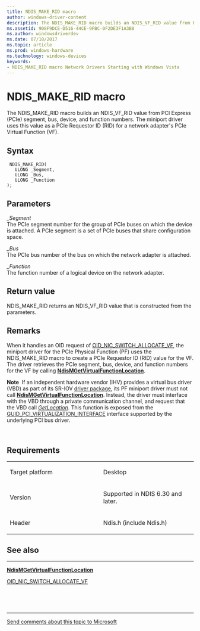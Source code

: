 ```yaml
---
title: NDIS_MAKE_RID macro
author: windows-driver-content
description: The NDIS_MAKE_RID macro builds an NDIS_VF_RID value from PCI Express (PCIe) segment, bus, device, and function numbers. The miniport driver uses this value as a PCIe Requestor ID (RID) for a network adapter's PCIe Virtual Function (VF).
ms.assetid: 908F9DCE-D516-44CE-9FBC-0F2DE3F1A3B8
ms.author: windowsdriverdev 
ms.date: 07/18/2017 
ms.topic: article 
ms.prod: windows-hardware 
ms.technology: windows-devices 
keywords:
- NDIS_MAKE_RID macro Network Drivers Starting with Windows Vista
---
```


# NDIS\_MAKE\_RID macro


The NDIS\_MAKE\_RID macro builds an NDIS\_VF\_RID value from PCI Express (PCIe) segment, bus, device, and function numbers. The miniport driver uses this value as a PCIe Requestor ID (RID) for a network adapter's PCIe Virtual Function (VF).

Syntax
------

```ManagedCPlusPlus
 NDIS_MAKE_RID(
   ULONG _Segment,
   ULONG _Bus,
   ULONG _Function
);
```

Parameters
----------

*\_Segment*   
The PCIe segment number for the group of PCIe buses on which the device is attached. A PCIe segment is a set of PCIe buses that share configuration space.

*\_Bus*   
The PCIe bus number of the bus on which the network adapter is attached.

*\_Function*   
The function number of a logical device on the network adapter.

Return value
------------

NDIS\_MAKE\_RID returns an NDIS\_VF\_RID value that is constructed from the parameters.

Remarks
-------

When it handles an OID request of [OID\_NIC\_SWITCH\_ALLOCATE\_VF](https://msdn.microsoft.com/library/windows/hardware/hh451814), the miniport driver for the PCIe Physical Function (PF) uses the NDIS\_MAKE\_RID macro to create a PCIe Requestor ID (RID) value for the VF. The driver retrieves the PCIe segment, bus, device, and function numbers for the VF by calling [**NdisMGetVirtualFunctionLocation**](https://msdn.microsoft.com/library/windows/hardware/hh451487).

**Note**  If an independent hardware vendor (IHV) provides a virtual bus driver (VBD) as part of its SR-IOV [driver package](https://msdn.microsoft.com/library/windows/hardware/ff544840), its PF miniport driver must not call [**NdisMGetVirtualFunctionLocation**](https://msdn.microsoft.com/library/windows/hardware/hh451487). Instead, the driver must interface with the VBD through a private communication channel, and request that the VBD call [*GetLocation*](https://msdn.microsoft.com/library/windows/hardware/hh451128). This function is exposed from the [GUID\_PCI\_VIRTUALIZATION\_INTERFACE](https://msdn.microsoft.com/library/windows/hardware/hh451143) interface supported by the underlying PCI bus driver.

 

Requirements
------------

<table>
<colgroup>
<col width="50%" />
<col width="50%" />
</colgroup>
<tbody>
<tr class="odd">
<td><p>Target platform</p></td>
<td>Desktop</td>
</tr>
<tr class="even">
<td><p>Version</p></td>
<td><p>Supported in NDIS 6.30 and later.</p></td>
</tr>
<tr class="odd">
<td><p>Header</p></td>
<td>Ndis.h (include Ndis.h)</td>
</tr>
</tbody>
</table>

## See also


****
[**NdisMGetVirtualFunctionLocation**](https://msdn.microsoft.com/library/windows/hardware/hh451487)

[OID\_NIC\_SWITCH\_ALLOCATE\_VF](https://msdn.microsoft.com/library/windows/hardware/hh451814)

 

 


--------------------
[Send comments about this topic to Microsoft](mailto:wsddocfb@microsoft.com?subject=Documentation%20feedback%20%5Bnetvista\netvista%5D:%20NDIS_MAKE_RID%20macro%20%20RELEASE:%20%287/10/2017%29&body=%0A%0APRIVACY%20STATEMENT%0A%0AWe%20use%20your%20feedback%20to%20improve%20the%20documentation.%20We%20don't%20use%20your%20email%20address%20for%20any%20other%20purpose,%20and%20we'll%20remove%20your%20email%20address%20from%20our%20system%20after%20the%20issue%20that%20you're%20reporting%20is%20fixed.%20While%20we're%20working%20to%20fix%20this%20issue,%20we%20might%20send%20you%20an%20email%20message%20to%20ask%20for%20more%20info.%20Later,%20we%20might%20also%20send%20you%20an%20email%20message%20to%20let%20you%20know%20that%20we've%20addressed%20your%20feedback.%0A%0AFor%20more%20info%20about%20Microsoft's%20privacy%20policy,%20see%20http://privacy.microsoft.com/default.aspx. "Send comments about this topic to Microsoft")



